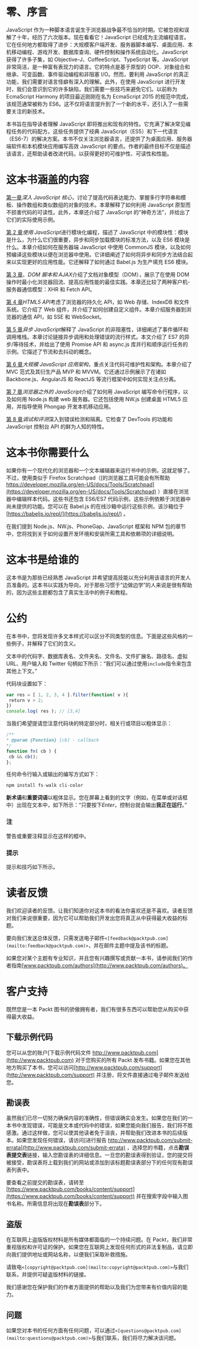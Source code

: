 # 零、序言

JavaScript 作为一种脚本语言诞生于浏览器战争最不恰当的时期。它被忽视和误解了十年，经历了六次版本。现在看看它！JavaScript 已经成为主流编程语言。它在任何地方都取得了进步：大规模客户端开发、服务器脚本编写、桌面应用、本机移动编程、游戏开发、数据库查询、硬件控制和操作系统自动化。JavaScript 获得了许多子集，如 Objective-J、CoffeeScript、TypeScript 等。JavaScript 非常简洁，是一种富有表现力的语言。它的特点是基于原型的 OOP、对象组合和继承、可变函数、事件驱动编程和非阻塞 I/O。然而，要利用 JavaScript 的真正功能，我们需要对语言怪癖有深入的理解。此外，在使用 JavaScript 进行开发时，我们会意识到它的许多缺陷，我们需要一些技巧来避免它们。以前称为 EcmaScript Harmony 的项目最近刚刚在名为 EcmaScript 2015 的规范中完成，该规范通常被称为 ES6。这不仅将语言提升到了一个新的水平，还引入了一些需要关注的新技术。

本书旨在指导读者理解 JavaScript 即将推出和现有的特性。它充满了解决常见编程任务的代码配方。这些任务提供了经典 JavaScript（ES5）和下一代语言（ES6-7）的解决方案。本书不仅关注浏览器语言，还提供了为桌面应用、服务器端软件和本机模块应用编写高效 JavaScript 的要点。作者的最终目标不仅是描述该语言，还帮助读者改进代码，以获得更好的可维护性、可读性和性能。

# 这本书涵盖的内容

[第一章](1.html#DB7S2-f4ff6b81796e4f78aa983a623fb95daf "Chapter 1. Diving into the JavaScript Core")*深入 JavaScript 核心*，讨论了提高代码表达能力、掌握多行字符串和模板、操作数组和类似数组的对象的技术。本章解释了如何利用 JavaScript 原型而不损害代码的可读性。此外，本章还介绍了 JavaScript 的“神奇方法”，并给出了它们的实际使用示例。

[第 2 章](2.html#K0RQ2-f4ff6b81796e4f78aa983a623fb95daf "Chapter 2. Modular Programming with JavaScript")*使用 JavaScript*进行模块化编程，描述了 JavaScript 中的模块性：模块是什么，为什么它们很重要，异步和同步加载模块的标准方法，以及 ES6 模块是什么。本章介绍如何在服务器端 JavaScript 中使用 CommonJS 模块，以及如何预编译这些模块以便在浏览器中使用。它详细阐述了如何将异步和同步方法结合起来以实现更好的应用性能。它还解释了如何通过 Babel.js 为生产填充 ES6 模块。

[第 3 章](3.html#PNV62-f4ff6b81796e4f78aa983a623fb95daf "Chapter 3. DOM Scripting and AJAX")、*DOM 脚本和 AJAX*介绍了文档对象模型（DOM），展示了在使用 DOM 操作时最小化浏览器回流、提高应用性能的最佳实践。本章还比较了两种客户机-服务器通信模型：XHR 和 Fetch API。

[第 4 章](4.html#SJGS2-f4ff6b81796e4f78aa983a623fb95daf "Chapter 4. HTML5 APIs")*HTML5 API*考虑了浏览器的持久化 API，如 Web 存储、IndexDB 和文件系统。它介绍了 Web 组件，并介绍了如何创建自定义组件。本章介绍服务器到浏览器的通信 API，如 SSE 和 WebSocket。

[第 5 章](5.html#11C3M2-f4ff6b81796e4f78aa983a623fb95daf "Chapter 5. Asynchronous JavaScript")*异步 JavaScript*解释了 JavaScript 的非阻塞性，详细阐述了事件循环和调用堆栈。本章讨论链接异步调用和处理错误的流行样式。本文介绍了 ES7 的异步/等待技术，并给出了使用 Promise API 和 async.js 库并行和顺序运行任务的示例。它描述了节流和去抖动的概念。

[第 6 章](6.html#181NK2-f4ff6b81796e4f78aa983a623fb95daf "Chapter 6. A Large-Scale JavaScript Application Architecture")*大规模 JavaScript 应用架构*，重点关注代码可维护性和架构。本章介绍了 MVC 范式及其衍生产品 MVP 和 MVVM。它还通过示例展示了在诸如 Backbone.js、AngularJS 和 ReactJS 等流行框架中如何实现关注点分离。

[第 7 章](7.html#1BRPS2-f4ff6b81796e4f78aa983a623fb95daf "Chapter 7. JavaScript Beyond the Browser")*浏览器之外的 JavaScript*介绍了如何用 JavaScript 编写命令行程序，以及如何用 Node.js 构建 web 服务器。它还包括使用 NW.js 创建桌面 HTML5 应用，并指导使用 Phongap 开发本机移动应用。

[第 8 章](8.html#1GKCM1-f4ff6b81796e4f78aa983a623fb95daf "Chapter 8. Debugging and Profiling")*调试和评测*深入到错误检测和隔离。它检查了 DevTools 的功能和 JavaScript 控制台 API 的鲜为人知的特性。

# 这本书你需要什么

如果你有一个现代化的浏览器和一个文本编辑器来运行书中的示例，这就足够了。不过，使用类似于 Firefox Scratchpad（[的浏览器工具可能会有所帮助 https://developer.mozilla.org/en-US/docs/Tools/Scratchpad](https://developer.mozilla.org/en-US/docs/Tools/Scratchpad) ）直接在浏览器中编辑样本代码。这些书还包含 ES6/ES7 代码示例，这些示例依赖于浏览器中尚未提供的功能。您可以在 Babel.js 的在线沙箱中运行这些示例，该沙箱位于[https://babeljs.io/repl/](https://babeljs.io/repl/) 。

在我们提到 Node.js、NW.js、PhoneGap、JavaScript 框架和 NPM 包的章节中，您将找到关于如何设置开发环境和安装所需工具和依赖项的详细说明。

# 这本书是给谁的

这本书是为那些已经熟悉 JavaScript 并希望提高技能以充分利用该语言的开发人员准备的。这本书以实践为导向，对于那些习惯于“边做边学”的人来说是很有帮助的，因为这些主题都包含了真实生活中的例子和教程。

# 公约

在本书中，您将发现许多文本样式可以区分不同类型的信息。下面是这些风格的一些例子，并解释了它们的含义。

文本中的代码字、数据库表名、文件夹名、文件名、文件扩展名、路径名、虚拟 URL、用户输入和 Twitter 句柄如下所示：“我们可以通过使用`include`指令来包含其他上下文。”

代码块设置如下：

```js
var res = [ 1, 2, 3, 4 ].filter(function( v ){
 return v > 2;
})
console.log( res ); // [3,4]
```

当我们希望提请您注意代码块的特定部分时，相关行或项目以粗体显示：

```js
/**
* @param {Function} [cb] - callback
*/
function fn( cb ) {
 cb && cb();
};
```

任何命令行输入或输出的编写方式如下：

```js
npm install fs-walk cli-color

```

**新术语**和**重要词语**以粗体显示。您在屏幕上看到的文字（例如，在菜单或对话框中）出现在文本中，如下所示：“只要按下*Enter*，控制台就会输出**我正在运行**。”

### 注

警告或重要注释显示在这样的框中。

### 提示

提示和技巧如下所示。

# 读者反馈

我们欢迎读者的反馈。让我们知道你对这本书的看法你喜欢还是不喜欢。读者反馈对我们来说很重要，因为它可以帮助我们开发出您将真正从中获得最大收益的标题。

要向我们发送总体反馈，只需发送电子邮件`<[feedback@packtpub.com](mailto:feedback@packtpub.com)>`，并在邮件主题中提及该书的标题。

如果您对某个主题有专业知识，并且您有兴趣撰写或贡献一本书，请参阅我们的作者指南[www.packtpub.com/authors](http://www.packtpub.com/authors)。

# 客户支持

既然您是一本 Packt 图书的骄傲拥有者，我们有很多东西可以帮助您从购买中获得最大收益。

## 下载示例代码

您可以从您的账户[下载示例代码文件 http://www.packtpub.com](http://www.packtpub.com) 对于您购买的所有 Packt 发布书籍。如果您在其他地方购买了本书，您可以访问[http://www.packtpub.com/support](http://www.packtpub.com/support) 并注册，将文件直接通过电子邮件发送给您。

## 勘误表

虽然我们已尽一切努力确保内容的准确性，但错误确实会发生。如果您在我们的一本书中发现错误，可能是文本或代码中的错误，如果您能向我们报告，我们将不胜感激。通过这样做，您可以使其他读者免于沮丧，并帮助我们改进本书的后续版本。如果您发现任何错误，请访问[进行报告 http://www.packtpub.com/submit-errata](http://www.packtpub.com/submit-errata) ，选择您的书籍，点击**勘误表提交表**链接，输入您勘误表的详细信息。一旦您的勘误表得到验证，您的提交将被接受，勘误表将上载到我们的网站或添加到该标题勘误表部分下的任何现有勘误表列表中。

要查看之前提交的勘误表，请转至[https://www.packtpub.com/books/content/support](https://www.packtpub.com/books/content/support) 并在搜索字段中输入图书名称。所需信息将出现在**勘误表**部分下。

## 盗版

在互联网上盗版版权材料是所有媒体都面临的一个持续问题。在 Packt，我们非常重视版权和许可证的保护。如果您在互联网上发现任何形式的非法复制品，请立即向我们提供地址或网站名称，以便我们采取补救措施。

请致电`<[copyright@packtpub.com](mailto:copyright@packtpub.com)>`与我们联系，并提供可疑盗版材料的链接。

我们感谢您在保护我们的作者方面提供的帮助以及我们为您带来有价值内容的能力。

## 问题

如果您对本书的任何方面有任何问题，可以通过`<[questions@packtpub.com](mailto:questions@packtpub.com)>`与我们联系，我们将尽力解决该问题。